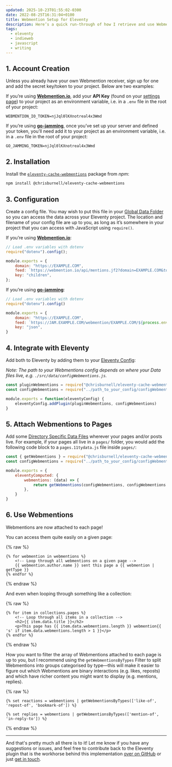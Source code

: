```yaml
---
updated: 2025-10-23T01:55:02-0300
date: 2022-08-25T16:31:04+0100
title: Webmention Setup for Eleventy
description: Here’s a quick run-through of how I retrieve and use Webmentions with my Eleventy website.
tags:
  - eleventy
  - indieweb
  - javascript
  - writing
---
```


<h2 id="1">1. Account Creation</h2>

Unless you already have your own Webmention receiver, sign up for one and add the secret key/token to your project. Below are two examples:

If you’re using **[Webmention.io](https://webmention.io/)**, add your **API Key** (found on your [settings page](https://webmention.io/settings)) to your project as an environment variable, i.e. in a `.env` file in the root of your project:

```text
WEBMENTION_IO_TOKEN=njJql0lKXnotreal4x3Wmd
```

If you’re using **[go-jamming](https://git.brainbaking.com/wgroeneveld/go-jamming)**, once you’ve set up your server and defined your token, you’ll need add it to your project as an environment variable, i.e. in a `.env` file in the root of your project:

```text
GO_JAMMING_TOKEN=njJql0lKXnotreal4x3Wmd
```

<h2 id="2">2. Installation</h2>

Install the [`eleventy-cache-webmentions`](/eleventy-cache-webmentions/) package from *npm*:

```bash
npm install @chrisburnell/eleventy-cache-webmentions
```

<h2 id="3">3. Configuration</h2>

Create a config file. You may wish to put this file in your [Global Data Folder](https://www.11ty.dev/docs/data-global/) so you can access the data across your Eleventy project. The location and filename of your config file are up to you, as long as it’s somewhere in your project that you can access with JavaScript using `require()`.

If you’re using **[Webmention.io](https://webmention.io/)**:

```javascript
// Load .env variables with dotenv
require("dotenv").config();

module.exports = {
	domain: "https://EXAMPLE.COM",
	feed: `https://webmention.io/api/mentions.jf2?domain=EXAMPLE.COM&token=${process.env.WEBMENTION_IO_TOKEN}`,
	key: "children",
};
```

If you’re using **[go-jamming](https://git.brainbaking.com/wgroeneveld/go-jamming)**:

```javascript
// Load .env variables with dotenv
require("dotenv").config()

module.exports = {
	domain: "https://EXAMPLE.COM",
	feed: `https://JAM.EXAMPLE.COM/webmention/EXAMPLE.COM/${process.env.GO_JAMMING_TOKEN}`,
	key: "json",
}
```

<h2 id="4">4. Integrate with Eleventy</h2>

Add both to Eleventy by adding them to your [Eleventy Config](https://www.11ty.dev/docs/config/):

*Note: The path to your Webmentions config depends on where your Data files live, e.g. `./src/data/configWebmentions.js`.*

```javascript
const pluginWebmentions = require("@chrisburnell/eleventy-cache-webmentions")
const configWebmentions = require("../path_to_your_config/configWebmentions.js")

module.exports = function(eleventyConfig) {
	eleventyConfig.addPlugin(pluginWebmentions, configWebmentions)
}
```

<h2 id="5">5. Attach Webmentions to Pages</h2>

Add some [Directory Specific Data Files](https://www.11ty.dev/docs/data-template-dir/) wherever your pages and/or posts live. For example, if your pages all live in a `pages/` folder, you would add the following code block to a `pages.11tydata.js` file inside `pages/`:

```javascript
const { getWebmentions } = require("@chrisburnell/eleventy-cache-webmentions")
const configWebmentions = require("../path_to_your_config/configWebmentions.js")

module.exports = {
	eleventyComputed: {
		webmentions: (data) => {
			return getWebmentions(configWebmentions, configWebmentions.domain + data.page.url)
		},
	}
}
```

<h2 id="6">6. Use Webmentions</h2>

Webmentions are now attached to each page!

You can access them quite easily on a given page:

{% raw %}
```twig
{% for webmention in webmentions %}
	<!-- Loop through all webmentions on a given page -->
	{{ webmention.author.name }} sent this page a {{ webmention | getType }}
{% endfor %}
```
{% endraw %}

And even when looping through something like a collection:

{% raw %}
```twig
{% for item in collections.pages %}
	<!-- Loop through all items in a collection -->
	<h2>{{ item.data.title }}</h2>
	<p>This page has {{ item.data.webmentions.length }} webmention{{ 's' if item.data.webmentions.length > 1 }}</p>
{% endfor %}
```
{% endraw %}

How you want to filter the array of Webmentions attached to each page is up to you, but I recommend using the `getWebmentionsByTypes` Filter to split Webmentions into groups categorised by type—this will make it easier to figure out which Webmentions are binary interactions (e.g. likes, reposts) and which have richer content you might want to display (e.g. mentions, replies).

{% raw %}
```twig
{% set reactions = webmentions | getWebmentionsByTypes(['like-of', 'repost-of', 'bookmark-of']) %}

{% set replies = webmentions | getWebmentionsByTypes(['mention-of', 'in-reply-to']) %}
```
{% endraw %}

--------

And that's pretty much all there is to it! Let me know if you have any suggestions or issues, and feel free to contribute back to the Eleventy plugin that is the workhorse behind this implementation [over on GitHub](https://github.com/chrisburnell/eleventy-cache-webmentions) or just [get in touch](/about/#contact).

